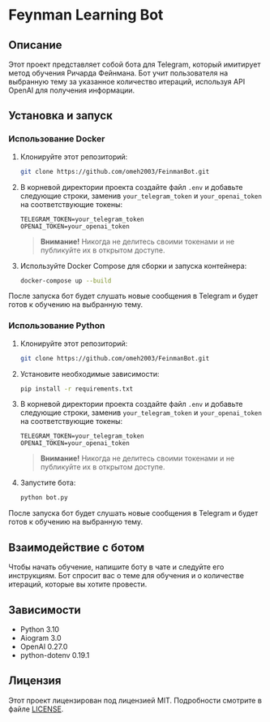 # Feynman Learning Bot

## Описание
Этот проект представляет собой бота для Telegram, который имитирует метод обучения Ричарда Фейнмана. Бот учит пользователя на выбранную тему за указанное количество итераций, используя API OpenAI для получения информации.

## Установка и запуск

### Использование Docker

1. Клонируйте этот репозиторий:

    ```bash
    git clone https://github.com/omeh2003/FeinmanBot.git
    ```

2. В корневой директории проекта создайте файл `.env` и добавьте следующие строки, заменив `your_telegram_token` и `your_openai_token` на соответствующие токены:

    ```
    TELEGRAM_TOKEN=your_telegram_token
    OPENAI_TOKEN=your_openai_token
    ```

    > **Внимание!** Никогда не делитесь своими токенами и не публикуйте их в открытом доступе.

3. Используйте Docker Compose для сборки и запуска контейнера:

    ```bash
    docker-compose up --build
    ```

После запуска бот будет слушать новые сообщения в Telegram и будет готов к обучению на выбранную тему.

### Использование Python

1. Клонируйте этот репозиторий:

    ```bash
    git clone https://github.com/omeh2003/FeinmanBot.git
    ```

2. Установите необходимые зависимости:

    ```bash
    pip install -r requirements.txt
    ```

3. В корневой директории проекта создайте файл `.env` и добавьте следующие строки, заменив `your_telegram_token` и `your_openai_token` на соответствующие токены:

    ```
    TELEGRAM_TOKEN=your_telegram_token
    OPENAI_TOKEN=your_openai_token
    ```

    > **Внимание!** Никогда не делитесь своими токенами и не публикуйте их в открытом доступе.

4. Запустите бота:

    ```bash
    python bot.py
    ```

После запуска бот будет слушать новые сообщения в Telegram и будет готов к обучению на выбранную тему.

## Взаимодействие с ботом

Чтобы начать обучение, напишите боту в чате и следуйте его инструкциям. Бот спросит вас о теме для обучения и о количестве итераций, которые вы хотите провести.

## Зависимости

- Python 3.10
- Aiogram 3.0
- OpenAI 0.27.0
- python-dotenv 0.19.1

## Лицензия

Этот проект лицензирован под лицензией MIT. Подробности смотрите в файле [LICENSE](LICENSE).